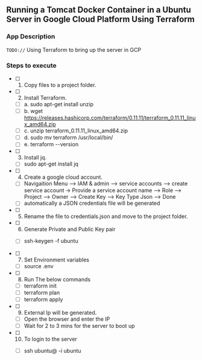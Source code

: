 ## Running a Tomcat Docker Container in a Ubuntu Server in Google Cloud Platform Using Terraform

### App Description
`TODO://` Using Terraform to bring up the server in GCP

### Steps to execute
- [ ] 1. Copy files to a project folder.

- [ ] 2. Install Terraform.
   - [ ] a. sudo apt-get install unzip
   - [ ] b. wget https://releases.hashicorp.com/terraform/0.11.11/terraform_0.11.11_linux_amd64.zip
   - [ ] c. unzip terraform_0.11.11_linux_amd64.zip
   - [ ] d. sudo mv terraform /usr/local/bin/
   - [ ] e. terraform --version 

- [ ] 3. Install jq.
   - [ ] sudo apt-get install jq

- [ ] 4. Create a google cloud account.
   - [ ] Navigaition Menu --> IAM & admin --> service accounts --> create service account -> Provide a service account name --> Role --> Project --> Owner --> Create Key --> Key Type Json --> Done
   - [ ] automatically a JSON credentials file will be generated

- [ ] 5. Rename the file to credentials.json and move to the project folder.

- [ ] 6. Generate Private and Public Key pair

   - [ ] ssh-keygen -f ubuntu


- [ ] 7. Set Environment variables

   - [ ] source .env

- [ ] 8. Run The below commands

   - [ ] terraform init
   - [ ] terraform plan
   - [ ] terraform apply

- [ ] 9. External Ip will be generated.
	
   - [ ] Open the browser and enter the IP
   - [ ] Wait for 2 to 3 mins for the server to boot up

- [ ] 10. To login to the server

   - [ ] ssh ubuntu@<ip address> -i ubuntu

